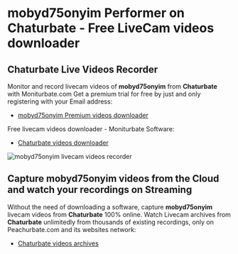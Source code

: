 # mobyd75onyim Performer on Chaturbate - Free LiveCam videos downloader

## Chaturbate Live Videos Recorder

Monitor and record livecam videos of **mobyd75onyim** from **Chaturbate** with Moniturbate.com
Get a premium trial for free by just and only registering with your Email address:
* [mobyd75onyim Premium videos downloader](https://moniturbate.com/request-demo-licence-key.html)

Free livecam videos downloader - Moniturbate Software:
* [Chaturbate videos downloader](https://moniturbate.com/moniturbate-download-software.html)

![mobyd75onyim livecam videos recorder](https://peachurnet.com/templates/moniturbate-software.png)


## Capture mobyd75onyim videos from the Cloud and watch your recordings on Streaming

Without the need of downloading a software, capture **mobyd75onyim** livecam videos from **Chaturbate** 100% online.
Watch Livecam archives from **Chaturbate** unlimitedly from thousands of existing recordings, only on Peachurbate.com and its websites network:
* [Chaturbate videos archives](https://peachurnet.com/)